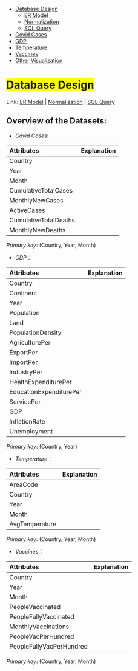 <link rel="stylesheet" href="style.css">
<nav>
    <ul>
        <li><a href="/Data_Visualization_Covid_Temp_GDP/docs/">Database Design</a>
            <ul>
                <li><a href="/ER/index.md">ER Model</a></li>
                <li><a href="/Norm/index.md">Normalization</a></li>
                <li><a href="/Query/index.md">SQL Query</a></li>
            </ul>
        </li>
        <li><a href="/Cases/index.md">Covid Cases</a></li>
        <li><a href="/GDP/index.md">GDP</a></li>
        <li><a href="/Temp/index.md">Temperature</a></li>
        <li><a href="/Vac/index.md">Vaccines</a></li>
        <li><a href="/Visual/index.md">Other Visualization</a></li>
    </ul>
</nav>



# <span style="background-color: yellow;">Database Design</span>
Link: [ER Model](../ER/index.md "Link to ER Model") | [Normalization](../Norm/index.md "Link to Normalization") | [SQL Query](../Query/index.md "Link to SQL Query")

## Overview of the Datasets:
- *Covid Cases*:

| Attributes               | Explanation                                                                     |
| :----------------------- | :------------------------------------------------------------------------------ |
| Country                  |                                                                               |
| Year                     |                                                                               |
| Month                    |                                                                               |
| CumulativeTotalCases     |                                                                               |
| MonthlyNewCases          |                                                                               |
| ActiveCases              |                                                                               |
| CumulativeTotalDeaths    |                                                                               |
| MonthlyNewDeaths         |                                                                               |

*Primary key*: (Country, Year, Month)

- *GDP*：

| Attributes               | Explanation                                                                     |
| :----------------------- | :------------------------------------------------------------------------------ |
| Country                  |                                                                               |
| Continent                |                                                                               |
| Year                     |                                                                               |
| Population               |                                                                               |
| Land                     |                                                                               |
| PopulationDensity        |                                                                               |
| AgriculturePer           |                                                                               |
| ExportPer                |                                                                               |
| ImportPer                |                                                                               |
| IndustryPer              |                                                                               |
| HealthExpenditurePer     |                                                                               |
| EducationExpenditurePer  |                                                                               |
| ServicePer               |                                                                               |
| GDP                      |                                                                               |
| InflationRate            |                                                                               |
| Unemployment             |                                                                               |

*Primary key*: (Country, Year)

- *Temperature*：

| Attributes               | Explanation                                                                     |
| :----------------------- | :------------------------------------------------------------------------------ |
| AreaCode                 |                                                                               |
| Country                  |                                                                               |
| Year                     |                                                                               |
| Month                    |                                                                               |
| AvgTemperature           |                                                                               |

*Primary key*: (Country, Year, Month)

- *Vaccines*：

| Attributes               | Explanation                                                                     |
| :----------------------- | :------------------------------------------------------------------------------ |
| Country                  |                                                                                 |
| Year                     |                                                                                 |
| Month                    |                                                                                 |
| PeopleVaccinated         |                                                                                 |
| PeopleFullyVaccinated    |                                                                                 |
| MonthlyVaccinations      |                                                                                 |
| PeopleVacPerHundred      |                                                                                 |
| PeopleFullyVacPerHundred |                                                                                 |

*Primary key*: (Country, Year, Month)
				
